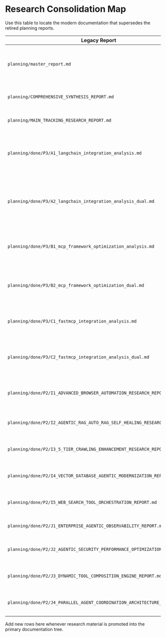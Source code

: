 # Research Consolidation Map

Use this table to locate the modern documentation that supersedes the retired planning reports.

| Legacy Report                                                              | Key Topics                                                                              | Consolidated Destination                                                                     |
| -------------------------------------------------------------------------- | --------------------------------------------------------------------------------------- | -------------------------------------------------------------------------------------------- |
| `planning/master_report.md`                                 | Full programme chronology and phase-by-phase findings                      | `docs/plans/master-report.md`                                      |
| `planning/COMPREHENSIVE_SYNTHESIS_REPORT.md`                               | Programme-wide synthesis and decisions                                                  | `docs/plans/research-synthesis.md`                                                           |
| `planning/MAIN_TRACKING_RESEARCH_REPORT.md`                                | Phase tracking summary                                                                  | `docs/plans/research-synthesis.md`                                                           |
| `planning/done/P3/A1_langchain_integration_analysis.md`                    | LangChain runner structure, tool discovery, MCP execution, telemetry                    | `docs/developers/agentic-orchestration.md`                                                   |
| `planning/done/P3/A2_langchain_integration_analysis_dual.md`               | Dual verification of LangChain adoption, StructuredTool roadmap, checkpointing guidance | `docs/developers/agentic-orchestration.md`                                                   |
| `planning/done/P3/B1_mcp_framework_optimization_analysis.md`               | FastMCP optimization patterns, middleware, server composition                           | `docs/developers/mcp-integration.md`                                                         |
| `planning/done/P3/B2_mcp_framework_optimization_dual.md`                   | Hybrid migration strategy, decorator adoption criteria                                  | `docs/developers/mcp-integration.md`                                                         |
| `planning/done/P3/C1_fastmcp_integration_analysis.md`                      | FastMCP integration baseline, tooling references                                        | `docs/developers/mcp-integration.md`                                                         |
| `planning/done/P3/C2_fastmcp_integration_analysis_dual.md`                 | Advanced FastMCP usage, autonomous research tool example                                | `docs/developers/mcp-integration.md`                                                         |
| `planning/done/P2/I1_ADVANCED_BROWSER_AUTOMATION_RESEARCH_REPORT.md`       | Browser automation tiers, self-healing patterns                                         | `docs/operators/operations.md`, `docs/developers/agentic-orchestration.md`                   |
| `planning/done/P2/I2_AGENTIC_RAG_AUTO_RAG_SELF_HEALING_RESEARCH_REPORT.md` | Retrieval orchestration, auto-healing RAG                                               | `docs/developers/agentic-orchestration.md`, `docs/observability/query_processing_metrics.md` |
| `planning/done/P2/I3_5_TIER_CRAWLING_ENHANCEMENT_RESEARCH_REPORT.md`       | Multi-tier crawling strategy, fallbacks                                                 | `docs/operators/operations.md`                                                               |
| `planning/done/P2/I4_VECTOR_DATABASE_AGENTIC_MODERNIZATION_REPORT.md`      | Vector DB tuning, autonomous maintenance                                                | `docs/operators/operations.md`, `docs/developers/architecture-and-orchestration.md`                            |
| `planning/done/P2/I5_WEB_SEARCH_TOOL_ORCHESTRATION_REPORT.md`              | Web search orchestration, provider routing                                              | `docs/developers/service_adapters.md`                                                        |
| `planning/done/P2/J1_ENTERPRISE_AGENTIC_OBSERVABILITY_REPORT.md`           | Observability, metrics, tracing                                                         | `docs/observability/query_processing_metrics.md`                                             |
| `planning/done/P2/J2_AGENTIC_SECURITY_PERFORMANCE_OPTIMIZATION_REPORT.md`  | Security controls, adaptive safeguards                                                  | `docs/security/index.md`                                                                     |
| `planning/done/P2/J3_DYNAMIC_TOOL_COMPOSITION_ENGINE_REPORT.md`            | Tool discovery heuristics, capability scoring                                           | `docs/developers/agentic-orchestration.md`                                                   |
| `planning/done/P2/J4_PARALLEL_AGENT_COORDINATION_ARCHITECTURE_REPORT.md`   | Parallel coordination, workload sharding                                                | `docs/developers/agentic-orchestration.md`                                                   |

Add new rows here whenever research material is promoted into the primary documentation tree.
